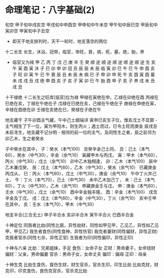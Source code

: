 命理笔记：八字基础(2)
=========

旬空
甲子旬中戌亥空
甲戌旬中申酉空
甲申旬中午未空
甲午旬中辰巳空
甲辰旬中寅卯空
甲寅旬中子丑空
- 即天干地支排列时，天干一轮时，地支落空的两位

十二长生
长生，沐浴，冠带，临官，帝旺，衰，病，死，墓，绝，胎，养
- 临官又为禄
   甲 乙 丙 丁 戊 己 庚 辛 壬 癸
   顺 逆 顺 逆 顺 逆 顺 逆 顺 逆
生 亥 午 寅 酉 寅
沐 子 巳 卯 申 卯
冠 丑 辰 辰 未 辰
临 寅 卯 巳 午 巳 午 申 酉 亥 子
旺 卯 寅 午 已 午
衰 辰 丑 未 辰 未
病 巳 子 申 卯 申
死 午 亥 酉 寅 酉
墓 未 戌 戌 丑 戌
绝 申 酉 亥 子 亥 子 寅 卯 巳 午
胎 酉 申 子 亥 子
养 戌 未 丑 戌 丑

十干禄绝
十二长生之旺库[临官]位为禄
甲禄在寅绝在申，乙禄在卯绝在酉
丙禄在巳绝在亥，丁禄在午绝在子
戊禄在巳绝在亥，己禄在午绝在子
庚禄在申绝在寅，辛禄在酉绝在卯
壬禄在亥绝在巳，癸禄在子绝在午

地支藏干
子午卯酉主气藏，午中己土细端详
寅申巳亥生子位，惟亥戊土不显鄣 - 主气相生了下一位，寅为甲阳木，则生丙火；遇土而过，巳令土旺而庚金
辰戌丑未前寻生，地支藏干记分明 - 相邻的前一位的主气，及同性生之者，辰之前邻为卯乙木，生之者癸水

子中癸水在其中，    子：癸水（本气100）
丑癸辛金己土同，    丑：己土（本气60），癸水（中气30），辛金（余气10）
寅藏甲木与丙戊，    寅：甲木（本气60），丙火（中气30），戊土（余气10）
卯中乙木独相逢，    卯：乙木（本气100）
辰中乙木兼戊癸，    辰：戊土（本气60），乙木（中气30），癸水（余气10）
巳藏庚金丙戊从，    巳：丙火（本气60），戊土（中气30），庚金（余气10）
午中丁火并己土，    午：丁火（本气70），己土（中气30）
未中乙木加己丁，    未：己土（本气60），丁火（中气30），乙木（余气10）
申藏庚金壬与戊，    申：庚金（本气60），壬水（中气30），戊土（余气10）
酉中辛金独丰隆，    酉：辛金（本气100）
戌含辛金及丁戊，    戌：戊土（本气60），辛金（中气30），丁火（余气10）
亥中壬甲在其中，    亥：壬水（本气70），甲木（中气30）

地支半合(三合无土)
申子半合水
亥卯半合木
寅午半合火
巳酉半合金

十神定位
同我者比劫(同性比肩，异性劫财，同性如甲见甲，乙见乙，异性如乙见甲，甲见乙)
我生者食伤(同性食神，异性伤官)
我克者妻财(同性偏财，异性正财)
克我者官杀(同性七杀，异性正官)
生我者为印(同性偏印，异性正印)

十神与六亲
比劫：兄弟姐妹，手足
食伤：女命子女
正财：男命妻子，女命钱财
偏财：父亲，男命偏妻
官杀：男命子女，女命丈夫
偏印：偏母
正印：母亲

十神生克
比劫生食伤，食伤生财，财生官杀，官杀生印，印生比劫
比劫克财，财克印，印克食伤，食伤克官杀，官杀克比劫